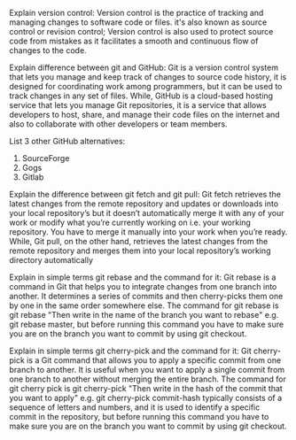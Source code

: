 Explain version control: 
Version control is the practice of tracking and managing changes to software code or files. it's also known as source control or revision control; Version control is also used to protect source code from mistakes as it facilitates a smooth and continuous flow of changes to the code.

Explain difference between git and GitHub: 
Git is a version control system that lets you manage and keep track of changes to source code history, it is designed for coordinating work among programmers, but it can be used to track changes in any set of files. While, 
GitHub is a cloud-based hosting service that lets you manage Git repositories, it is a service that allows developers to host, share, and manage their code files on the internet and also to collaborate with other developers or team members.

List 3 other GitHub alternatives:
1.	SourceForge
2.	Gogs
3.	Gitlab

Explain the difference between git fetch and git pull: 
Git fetch retrieves the latest changes from the remote repository and updates or downloads into your local repository’s but it doesn’t automatically merge it with any of your work or modify what you’re currently working on i.e. your working repository. You have to merge it manually into your work when you’re ready. While,
Git pull, on the other hand, retrieves the latest changes from the remote repository and merges them into your local repository’s working directory automatically

Explain in simple terms git rebase and the command for it: Git rebase is a command in Git that helps you to integrate changes from one branch into another. It determines a series of commits and then cherry-picks them one by one in the same order somewhere else.
The command for git rebase is git rebase "Then write in the name of the branch you want to rebase" e.g. git rebase master, but before running this command you have to make sure you are on the branch you want to commit by using git checkout.

Explain in simple terms git cherry-pick and the command for it: 
Git cherry-pick is a Git command that allows you to apply a specific commit from one branch to another. It is useful when you want to apply a single commit from one branch to another without merging the entire branch.
The command for git cherry pick is git cherry-pick "Then write in the hash of the commit that you want to apply" e.g. git cherry-pick <commit-hash> commit-hash typically consists of a sequence of letters and numbers, and it is used to identify a specific commit in the repository, but before running this command you have to make sure you are on the branch you want to commit by using git checkout.
